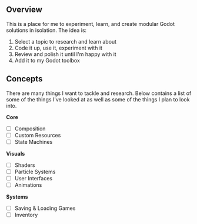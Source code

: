 ## Overview
This is a place for me to experiment, learn, and create modular Godot solutions in isolation. The idea is:
1. Select a topic to research and learn about
2. Code it up, use it, experiment with it
3. Review and polish it until I'm happy with it
4. Add it to my Godot toolbox

## Concepts
There are many things I want to tackle and research. Below contains a list of some of the things I've looked at as well as some of the things I plan to look into. 

**Core**
- [ ] Composition
- [ ] Custom Resources
- [ ] State Machines

**Visuals**
- [ ] Shaders
- [ ] Particle Systems
- [ ] User Interfaces
- [ ] Animations

**Systems**
- [ ] Saving & Loading Games
- [ ] Inventory
